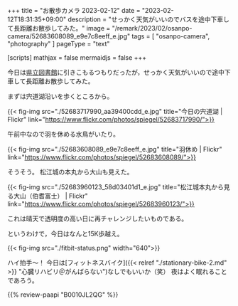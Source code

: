 +++
title = "お散歩カメラ 2023-02-12"
date =  "2023-02-12T18:31:35+09:00"
description = "せっかく天気がいいのでバスを途中下車して長距離お散歩してみた。"
image = "/remark/2023/02/osanpo-camera/52683608089_e9e7c8eeff_e.jpg"
tags = [ "osanpo-camera", "photography" ]
pageType = "text"

[scripts]
  mathjax = false
  mermaidjs = false
+++

今日は[県立図書館][島根県立図書館]に引きこもるつもりだったが，せっかく天気がいいので途中下車して長距離お散歩してみた。

まずは宍道湖沿いを歩くところから。

{{< fig-img src="./52683717990_aa39400cdd_e.jpg" title="今日の宍道湖 | Flickr" link="https://www.flickr.com/photos/spiegel/52683717990/">}}

午前中なので羽を休める水鳥がいたり。

{{< fig-img src="./52683608089_e9e7c8eeff_e.jpg" title="羽休め | Flickr" link="https://www.flickr.com/photos/spiegel/52683608089/">}}

そうそう。
松江城の本丸から大山も見えた。

{{< fig-img src="./52683960123_58d03401d1_e.jpg" title="松江城本丸から見る大山（伯耆富士） | Flickr" link="https://www.flickr.com/photos/spiegel/52683960123/">}}

これは晴天で透明度の高い日に再チャレンジしたいものである。

というわけで，今日はなんと15K歩越え。

{{< fig-img src="./fitbit-status.png" width="640">}}

ハイ拍手〜！ 今日は[フィットネスバイク]({{< relref "./stationary-bike-2.md" >}} "心臓リハビリ＠がんばらない")なしでもいいか（笑） 夜はよく眠れることであろう。


[島根県立図書館]: https://www.library.pref.shimane.lg.jp/


{{% review-paapi "B0010JL2QG" %}} <!-- プリキュア５、フル・スロットル GO GO！ -->

